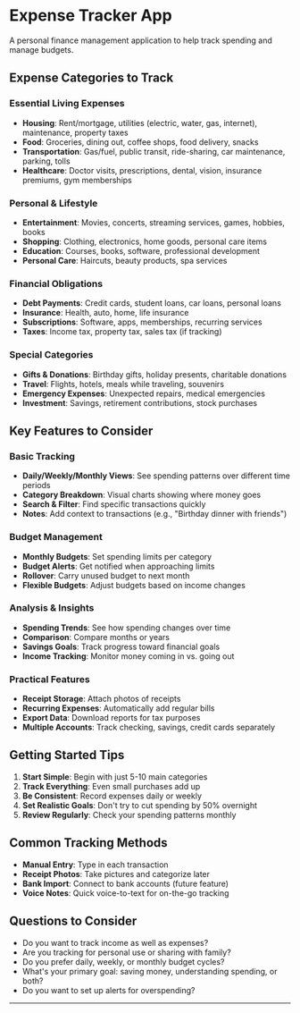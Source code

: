 # Expense Tracker App

A personal finance management application to help track spending and manage budgets.

## Expense Categories to Track

### Essential Living Expenses

- **Housing**: Rent/mortgage, utilities (electric, water, gas, internet), maintenance, property taxes
- **Food**: Groceries, dining out, coffee shops, food delivery, snacks
- **Transportation**: Gas/fuel, public transit, ride-sharing, car maintenance, parking, tolls
- **Healthcare**: Doctor visits, prescriptions, dental, vision, insurance premiums, gym memberships

### Personal & Lifestyle

- **Entertainment**: Movies, concerts, streaming services, games, hobbies, books
- **Shopping**: Clothing, electronics, home goods, personal care items
- **Education**: Courses, books, software, professional development
- **Personal Care**: Haircuts, beauty products, spa services

### Financial Obligations

- **Debt Payments**: Credit cards, student loans, car loans, personal loans
- **Insurance**: Health, auto, home, life insurance
- **Subscriptions**: Software, apps, memberships, recurring services
- **Taxes**: Income tax, property tax, sales tax (if tracking)

### Special Categories

- **Gifts & Donations**: Birthday gifts, holiday presents, charitable donations
- **Travel**: Flights, hotels, meals while traveling, souvenirs
- **Emergency Expenses**: Unexpected repairs, medical emergencies
- **Investment**: Savings, retirement contributions, stock purchases

## Key Features to Consider

### Basic Tracking

- **Daily/Weekly/Monthly Views**: See spending patterns over different time periods
- **Category Breakdown**: Visual charts showing where money goes
- **Search & Filter**: Find specific transactions quickly
- **Notes**: Add context to transactions (e.g., "Birthday dinner with friends")

### Budget Management

- **Monthly Budgets**: Set spending limits per category
- **Budget Alerts**: Get notified when approaching limits
- **Rollover**: Carry unused budget to next month
- **Flexible Budgets**: Adjust budgets based on income changes

### Analysis & Insights

- **Spending Trends**: See how spending changes over time
- **Comparison**: Compare months or years
- **Savings Goals**: Track progress toward financial goals
- **Income Tracking**: Monitor money coming in vs. going out

### Practical Features

- **Receipt Storage**: Attach photos of receipts
- **Recurring Expenses**: Automatically add regular bills
- **Export Data**: Download reports for tax purposes
- **Multiple Accounts**: Track checking, savings, credit cards separately

## Getting Started Tips

1. **Start Simple**: Begin with just 5-10 main categories
2. **Track Everything**: Even small purchases add up
3. **Be Consistent**: Record expenses daily or weekly
4. **Set Realistic Goals**: Don't try to cut spending by 50% overnight
5. **Review Regularly**: Check your spending patterns monthly

## Common Tracking Methods

- **Manual Entry**: Type in each transaction
- **Receipt Photos**: Take pictures and categorize later
- **Bank Import**: Connect to bank accounts (future feature)
- **Voice Notes**: Quick voice-to-text for on-the-go tracking

## Questions to Consider

- Do you want to track income as well as expenses?
- Are you tracking for personal use or sharing with family?
- Do you prefer daily, weekly, or monthly budget cycles?
- What's your primary goal: saving money, understanding spending, or both?
- Do you want to set up alerts for overspending?

---
